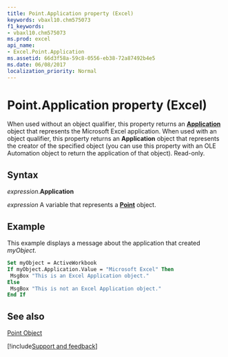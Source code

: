 ```yaml
---
title: Point.Application property (Excel)
keywords: vbaxl10.chm575073
f1_keywords:
- vbaxl10.chm575073
ms.prod: excel
api_name:
- Excel.Point.Application
ms.assetid: 66d3f58a-59c8-0556-eb38-72a87492b4e5
ms.date: 06/08/2017
localization_priority: Normal
---
```



# Point.Application property (Excel)

When used without an object qualifier, this property returns an  **[Application](Excel.Application(object).md)** object that represents the Microsoft Excel application. When used with an object qualifier, this property returns an **Application** object that represents the creator of the specified object (you can use this property with an OLE Automation object to return the application of that object). Read-only.


## Syntax

_expression_.**Application**

_expression_ A variable that represents a **[Point](Excel.Point(object).md)** object.


## Example

This example displays a message about the application that created _myObject_.


```vb
Set myObject = ActiveWorkbook 
If myObject.Application.Value = "Microsoft Excel" Then 
 MsgBox "This is an Excel Application object." 
Else 
 MsgBox "This is not an Excel Application object." 
End If
```


## See also


[Point Object](Excel.Point(object).md)

[!include[Support and feedback](~/includes/feedback-boilerplate.md)]